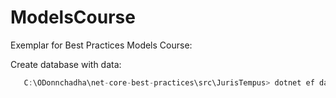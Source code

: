 # ModelsCourse
 Exemplar for  Best Practices Models Course:
 
 Create database with data:
 ```javascript
	C:\ODonnchadha\net-core-best-practices\src\JurisTempus> dotnet ef database update
```
